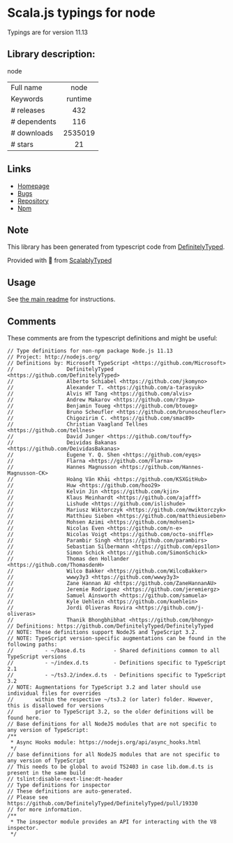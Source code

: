 
# Scala.js typings for node

Typings are for version 11.13

## Library description:
node

|                    |                 |
| ------------------ | :-------------: |
| Full name          | node |
| Keywords           | runtime |
| # releases         | 432 |
| # dependents       | 116 |
| # downloads        | 2535019 |
| # stars            | 21 |

## Links
- [Homepage](https://github.com/aredridel/node-bin-gen#readme)
- [Bugs](https://github.com/aredridel/node-bin-gen/issues)
- [Repository](https://github.com/aredridel/node-bin-gen)
- [Npm](https://www.npmjs.com/package/node)
    


## Note
This library has been generated from typescript code from [DefinitelyTyped](https://definitelytyped.org).

Provided with :purple_heart: from [ScalablyTyped](https://github.com/oyvindberg/ScalablyTyped)

## Usage
See [the main readme](../../readme.md) for instructions.

## Comments

These comments are from the typescript definitions and might be useful:
```
// Type definitions for non-npm package Node.js 11.13
// Project: http://nodejs.org/
// Definitions by: Microsoft TypeScript <https://github.com/Microsoft>
//                 DefinitelyTyped <https://github.com/DefinitelyTyped>
//                 Alberto Schiabel <https://github.com/jkomyno>
//                 Alexander T. <https://github.com/a-tarasyuk>
//                 Alvis HT Tang <https://github.com/alvis>
//                 Andrew Makarov <https://github.com/r3nya>
//                 Benjamin Toueg <https://github.com/btoueg>
//                 Bruno Scheufler <https://github.com/brunoscheufler>
//                 Chigozirim C. <https://github.com/smac89>
//                 Christian Vaagland Tellnes <https://github.com/tellnes>
//                 David Junger <https://github.com/touffy>
//                 Deividas Bakanas <https://github.com/DeividasBakanas>
//                 Eugene Y. Q. Shen <https://github.com/eyqs>
//                 Flarna <https://github.com/Flarna>
//                 Hannes Magnusson <https://github.com/Hannes-Magnusson-CK>
//                 Hoàng Văn Khải <https://github.com/KSXGitHub>
//                 Huw <https://github.com/hoo29>
//                 Kelvin Jin <https://github.com/kjin>
//                 Klaus Meinhardt <https://github.com/ajafff>
//                 Lishude <https://github.com/islishude>
//                 Mariusz Wiktorczyk <https://github.com/mwiktorczyk>
//                 Matthieu Sieben <https://github.com/matthieusieben>
//                 Mohsen Azimi <https://github.com/mohsen1>
//                 Nicolas Even <https://github.com/n-e>
//                 Nicolas Voigt <https://github.com/octo-sniffle>
//                 Parambir Singh <https://github.com/parambirs>
//                 Sebastian Silbermann <https://github.com/eps1lon>
//                 Simon Schick <https://github.com/SimonSchick>
//                 Thomas den Hollander <https://github.com/ThomasdenH>
//                 Wilco Bakker <https://github.com/WilcoBakker>
//                 wwwy3y3 <https://github.com/wwwy3y3>
//                 Zane Hannan AU <https://github.com/ZaneHannanAU>
//                 Jeremie Rodriguez <https://github.com/jeremiergz>
//                 Samuel Ainsworth <https://github.com/samuela>
//                 Kyle Uehlein <https://github.com/kuehlein>
//                 Jordi Oliveras Rovira <https://github.com/j-oliveras>
//                 Thanik Bhongbhibhat <https://github.com/bhongy>
// Definitions: https://github.com/DefinitelyTyped/DefinitelyTyped
// NOTE: These definitions support NodeJS and TypeScript 3.2.
// NOTE: TypeScript version-specific augmentations can be found in the following paths:
//          - ~/base.d.ts         - Shared definitions common to all TypeScript versions
//          - ~/index.d.ts        - Definitions specific to TypeScript 2.1
//          - ~/ts3.2/index.d.ts  - Definitions specific to TypeScript 3.2
// NOTE: Augmentations for TypeScript 3.2 and later should use individual files for overrides
//       within the respective ~/ts3.2 (or later) folder. However, this is disallowed for versions
//       prior to TypeScript 3.2, so the older definitions will be found here.
// Base definitions for all NodeJS modules that are not specific to any version of TypeScript:
/**
 * Async Hooks module: https://nodejs.org/api/async_hooks.html
 */
// base definnitions for all NodeJS modules that are not specific to any version of TypeScript
// This needs to be global to avoid TS2403 in case lib.dom.d.ts is present in the same build
// tslint:disable-next-line:dt-header
// Type definitions for inspector
// These definitions are auto-generated.
// Please see https://github.com/DefinitelyTyped/DefinitelyTyped/pull/19330
// for more information.
/**
 * The inspector module provides an API for interacting with the V8 inspector.
 */

```

